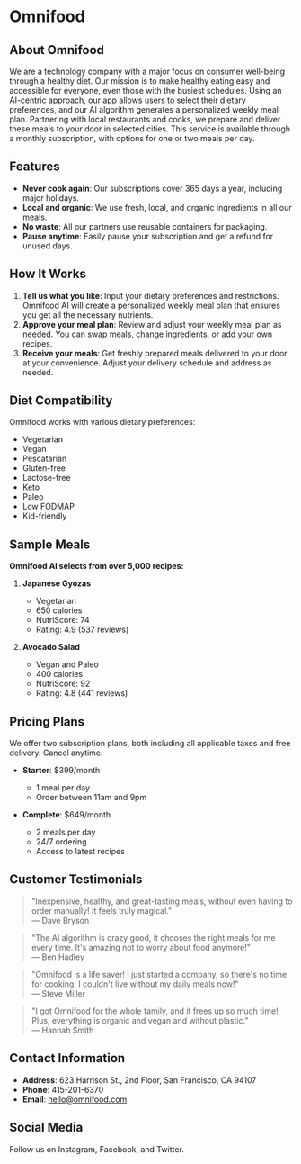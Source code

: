 # Omnifood

## About Omnifood

We are a technology company with a major focus on consumer well-being through a healthy diet. Our mission is to make healthy eating easy and accessible for everyone, even those with the busiest schedules. Using an AI-centric approach, our app allows users to select their dietary preferences, and our AI algorithm generates a personalized weekly meal plan. Partnering with local restaurants and cooks, we prepare and deliver these meals to your door in selected cities. This service is available through a monthly subscription, with options for one or two meals per day.

## Features

- **Never cook again**: Our subscriptions cover 365 days a year, including major holidays.
- **Local and organic**: We use fresh, local, and organic ingredients in all our meals.
- **No waste**: All our partners use reusable containers for packaging.
- **Pause anytime**: Easily pause your subscription and get a refund for unused days.

## How It Works

1. **Tell us what you like**: Input your dietary preferences and restrictions. Omnifood AI will create a personalized weekly meal plan that ensures you get all the necessary nutrients.
2. **Approve your meal plan**: Review and adjust your weekly meal plan as needed. You can swap meals, change ingredients, or add your own recipes.
3. **Receive your meals**: Get freshly prepared meals delivered to your door at your convenience. Adjust your delivery schedule and address as needed.

## Diet Compatibility

Omnifood works with various dietary preferences:

- Vegetarian
- Vegan
- Pescatarian
- Gluten-free
- Lactose-free
- Keto
- Paleo
- Low FODMAP
- Kid-friendly

## Sample Meals

**Omnifood AI selects from over 5,000 recipes:**

1. **Japanese Gyozas**
   - Vegetarian
   - 650 calories
   - NutriScore: 74
   - Rating: 4.9 (537 reviews)

2. **Avocado Salad**
   - Vegan and Paleo
   - 400 calories
   - NutriScore: 92
   - Rating: 4.8 (441 reviews)

## Pricing Plans

We offer two subscription plans, both including all applicable taxes and free delivery. Cancel anytime.

- **Starter**: $399/month
  - 1 meal per day
  - Order between 11am and 9pm

- **Complete**: $649/month
  - 2 meals per day
  - 24/7 ordering
  - Access to latest recipes

## Customer Testimonials

> "Inexpensive, healthy, and great-tasting meals, without even having to order manually! It feels truly magical."  
> — Dave Bryson

> "The AI algorithm is crazy good, it chooses the right meals for me every time. It's amazing not to worry about food anymore!"  
> — Ben Hadley

> "Omnifood is a life saver! I just started a company, so there's no time for cooking. I couldn't live without my daily meals now!"  
> — Steve Miller

> "I got Omnifood for the whole family, and it frees up so much time! Plus, everything is organic and vegan and without plastic."  
> — Hannah Smith

## Contact Information

- **Address**: 623 Harrison St., 2nd Floor, San Francisco, CA 94107
- **Phone**: 415-201-6370
- **Email**: hello@omnifood.com

## Social Media

Follow us on Instagram, Facebook, and Twitter.
